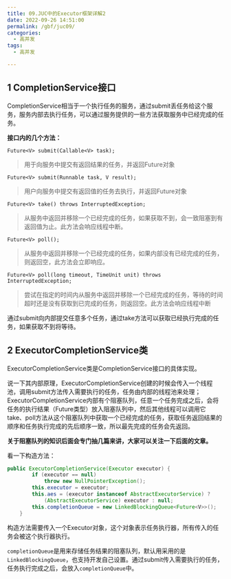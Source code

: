 ```yaml
---
title: 09.JUC中的Executor框架详解2
date: 2022-09-26 14:51:00
permalink: /gbf/juc09/
categories: 
  - 高并发
tags: 
  - 高并发

---
```


## 1 CompletionService接口

CompletionService相当于一个执行任务的服务，通过submit丢任务给这个服务，服务内部去执行任务，可以通过服务提供的一些方法获取服务中已经完成的任务。

**接口内的几个方法：**

```
Future<V> submit(Callable<V> task);
```

> 用于向服务中提交有返回结果的任务，并返回Future对象

```
Future<V> submit(Runnable task, V result);
```

> 用户向服务中提交有返回值的任务去执行，并返回Future对象

```
Future<V> take() throws InterruptedException;
```

> 从服务中返回并移除一个已经完成的任务，如果获取不到，会一致阻塞到有返回值为止。此方法会响应线程中断。

```
Future<V> poll();
```

> 从服务中返回并移除一个已经完成的任务，如果内部没有已经完成的任务，则返回空，此方法会立即响应。

```
Future<V> poll(long timeout, TimeUnit unit) throws InterruptedException;
```

> 尝试在指定的时间内从服务中返回并移除一个已经完成的任务，等待的时间超时还是没有获取到已完成的任务，则返回空。此方法会响应线程中断

通过submit向内部提交任意多个任务，通过take方法可以获取已经执行完成的任务，如果获取不到将等待。

## 2 ExecutorCompletionService类

ExecutorCompletionService类是CompletionService接口的具体实现。

说一下其内部原理，ExecutorCompletionService创建的时候会传入一个线程池，调用submit方法传入需要执行的任务，任务由内部的线程池来处理；ExecutorCompletionService内部有个阻塞队列，任意一个任务完成之后，会将任务的执行结果（Future类型）放入阻塞队列中，然后其他线程可以调用它take、poll方法从这个阻塞队列中获取一个已经完成的任务，获取任务返回结果的顺序和任务执行完成的先后顺序一致，所以最先完成的任务会先返回。

**关于阻塞队列的知识后面会专门抽几篇来讲，大家可以关注一下后面的文章。**

看一下构造方法：

```java
public ExecutorCompletionService(Executor executor) {
        if (executor == null)
            throw new NullPointerException();
        this.executor = executor;
        this.aes = (executor instanceof AbstractExecutorService) ?
            (AbstractExecutorService) executor : null;
        this.completionQueue = new LinkedBlockingQueue<Future<V>>();
    }
```

构造方法需要传入一个Executor对象，这个对象表示任务执行器，所有传入的任务会被这个执行器执行。

`completionQueue`是用来存储任务结果的阻塞队列，默认用采用的是`LinkedBlockingQueue`，也支持开发自己设置。通过submit传入需要执行的任务，任务执行完成之后，会放入`completionQueue`中。

